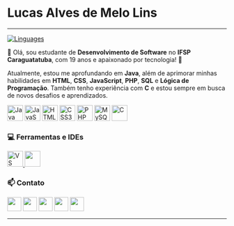 # Lucas Alves de Melo Lins

---

<aside>

<a href="[https://github.com/Luskahz](https://github.com/Luskahz)" align="left"><img src="[https://github-readme-stats.vercel.app/api/top-langs/?username=Luskahz&langs_count=10&title_color=d0d0d0&text_color=ffffff&icon_color=d0d0d0&bg_color=242424&hide_border=true&locale=en&custom_title=Top %Languages](https://github-readme-stats.vercel.app/api/top-langs/?username=Luskahz&langs_count=10&title_color=d0d0d0&text_color=ffffff&icon_color=d0d0d0&bg_color=242424&hide_border=true&locale=en&custom_title=Top%20%25Languages)" alt="Linguages" /></a>

</aside>

<aside>

👋 Olá, sou estudante de **Desenvolvimento de Software** no **IFSP Caraguatatuba**, com 19 anos e apaixonado por tecnologia! 🌱

Atualmente, estou me aprofundando em **Java**, além de aprimorar minhas habilidades em **HTML**, **CSS**, **JavaScript**, **PHP**, **SQL** e **Lógica de Programação**. Também tenho experiência com **C** e estou sempre em busca de novos desafios e aprendizados.

<p align="left">
<a href="[https://www.java.com/](https://www.java.com/)" target="_blank" rel="noreferrer"><img src="[https://raw.githubusercontent.com/danielcranney/readme-generator/main/public/icons/skills/java-colored.svg](https://raw.githubusercontent.com/danielcranney/readme-generator/main/public/icons/skills/java-colored.svg)" width="36" height="36" alt="Java" /></a>
<a href="[https://developer.mozilla.org/en-US/docs/Web/JavaScript](https://developer.mozilla.org/en-US/docs/Web/JavaScript)" target="_blank" rel="noreferrer"><img src="[https://raw.githubusercontent.com/danielcranney/readme-generator/main/public/icons/skills/javascript-colored.svg](https://raw.githubusercontent.com/danielcranney/readme-generator/main/public/icons/skills/javascript-colored.svg)" width="36" height="36" alt="JavaScript" /></a>
<a href="[https://developer.mozilla.org/en-US/docs/Web/HTML](https://developer.mozilla.org/en-US/docs/Web/HTML)" target="_blank" rel="noreferrer"><img src="[https://raw.githubusercontent.com/danielcranney/readme-generator/main/public/icons/skills/html5-colored.svg](https://raw.githubusercontent.com/danielcranney/readme-generator/main/public/icons/skills/html5-colored.svg)" width="36" height="36" alt="HTML5" /></a>
<a href="[https://developer.mozilla.org/en-US/docs/Web/CSS](https://developer.mozilla.org/en-US/docs/Web/CSS)" target="_blank" rel="noreferrer"><img src="[https://raw.githubusercontent.com/danielcranney/readme-generator/main/public/icons/skills/css3-colored.svg](https://raw.githubusercontent.com/danielcranney/readme-generator/main/public/icons/skills/css3-colored.svg)" width="36" height="36" alt="CSS3" /></a>
<a href="[https://www.php.net/](https://www.php.net/)" target="_blank" rel="noreferrer"><img src="[https://raw.githubusercontent.com/danielcranney/readme-generator/main/public/icons/skills/php-colored.svg](https://raw.githubusercontent.com/danielcranney/readme-generator/main/public/icons/skills/php-colored.svg)" width="36" height="36" alt="PHP" /></a>
<a href="[https://www.mysql.com/](https://www.mysql.com/)" target="_blank" rel="noreferrer"><img src="[https://raw.githubusercontent.com/danielcranney/readme-generator/main/public/icons/skills/mysql-colored.svg](https://raw.githubusercontent.com/danielcranney/readme-generator/main/public/icons/skills/mysql-colored.svg)" width="36" height="36" alt="MySQL" /></a>
<a href="[https://en.cppreference.com/w/c](https://en.cppreference.com/w/c)" target="_blank" rel="noreferrer"><img src="[https://raw.githubusercontent.com/danielcranney/readme-generator/main/public/icons/skills/c-colored.svg](https://raw.githubusercontent.com/danielcranney/readme-generator/main/public/icons/skills/c-colored.svg)" width="36" height="36" alt="C" /></a>
</p>

</aside>

### 💻 **Ferramentas e IDEs**

<p align="left">
<a href="[https://code.visualstudio.com/](https://code.visualstudio.com/)" target="_blank" rel="noreferrer">
<img src="[https://img.icons8.com/?size=100&id=9OGIyU8hrxW5&format=png&color=000000](https://img.icons8.com/?size=100&id=9OGIyU8hrxW5&format=png&color=000000)" width="36" height="36" alt="VS Code" />
</a>
<a href="[https://netbeans.apache.org/](https://netbeans.apache.org/)" target="_blank" rel="noreferrer">
<img src="[https://img.icons8.com/?size=100&id=4djt356tq8UO&format=png&color=000000](https://img.icons8.com/?size=100&id=4djt356tq8UO&format=png&color=000000)" width="36" height="36" />
</a>
</p>

### 📫 **Contato**

<p align="left">
<a href="[https://github.com/Luskahz](https://github.com/Luskahz)" target="_blank" rel="noreferrer"><img src="[https://raw.githubusercontent.com/danielcranney/readme-generator/main/public/icons/socials/github.svg](https://raw.githubusercontent.com/danielcranney/readme-generator/main/public/icons/socials/github.svg)" width="32" height="32" /></a>
<a href="[https://www.instagram.com/Lusk4h](https://www.instagram.com/Lusk4h)" target="_blank" rel="noreferrer"><img src="[https://raw.githubusercontent.com/danielcranney/readme-generator/main/public/icons/socials/instagram.svg](https://raw.githubusercontent.com/danielcranney/readme-generator/main/public/icons/socials/instagram.svg)" width="32" height="32" /></a>
<a href="[https://www.twitter.com/Luskahz](https://www.twitter.com/Luskahz)" target="_blank" rel="noreferrer"><img src="[https://raw.githubusercontent.com/danielcranney/readme-generator/main/public/icons/socials/twitter.svg](https://raw.githubusercontent.com/danielcranney/readme-generator/main/public/icons/socials/twitter.svg)" width="32" height="32" /></a>
<a [href="mailto:seuemail@email.com](mailto:href=%22mailto:seuemail@email.com)" target="_blank" rel="noreferrer"><img src="[https://img.icons8.com/material-outlined/24/000000/email.png](https://img.icons8.com/material-outlined/24/000000/email.png)" width="32" height="32" /></a>
<a href="[https://linkedin.com/in/seuperfil](https://linkedin.com/in/seuperfil)" target="_blank" rel="noreferrer"><img src="[https://img.icons8.com/material-outlined/24/000000/linkedin.png](https://img.icons8.com/material-outlined/24/000000/linkedin.png)" width="32" height="32" /></a>
</p>

---
